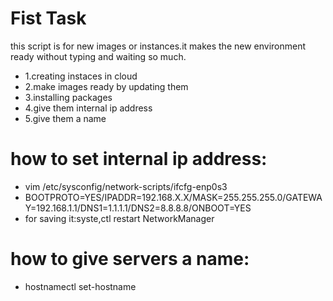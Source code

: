 <h1>Fist Task</h1>
<p>this script is for new images or instances.it makes the new environment ready without typing and waiting so much.</p>
<ul>
<li>1.creating instaces in cloud</li>
<li>2.make images ready by updating them</li>
<li>3.installing packages</li>
<li>4.give them internal ip address</li>
<li>5.give them a name</li>
</ul>

<h1>how to set internal ip address:</h1>
<ul>
<li>vim /etc/sysconfig/network-scripts/ifcfg-enp0s3</li>
<li>BOOTPROTO=YES/IPADDR=192.168.X.X/MASK=255.255.255.0/GATEWAY=192.168.1.1/DNS1=1.1.1.1/DNS2=8.8.8.8/ONBOOT=YES</li>
<li>for saving it:syste,ctl restart NetworkManager</li>
</ul>

<h1>how to give servers a name:</h1>
<ul>
<li>hostnamectl set-hostname <whatever></li>
</ul>
